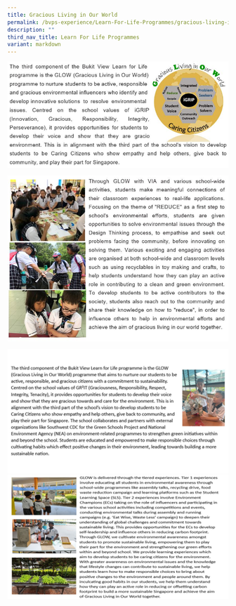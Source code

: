 ```yaml
---
title: Gracious Living in Our World
permalink: /bvps-experience/Learn-For-Life-Programmes/gracious-living-in-our-world/
description: ""
third_nav_title: Learn For Life Programmes
variant: markdown
---
```

![](/images/BVPS%20Experience/LEARN%20FOR%20LIFE%20PROGRAMMES/Gracious%20living%20in%20our%20world/G1.jpg)

![](/images/BVPS%20Experience/LEARN%20FOR%20LIFE%20PROGRAMMES/Gracious%20living%20in%20our%20world/G2.jpg)

![](/images/BVPS%20Experience/LEARN%20FOR%20LIFE%20PROGRAMMES/Gracious%20living%20in%20our%20world/grit1.jpg)![](/images/BVPS%20Experience/LEARN%20FOR%20LIFE%20PROGRAMMES/Gracious%20living%20in%20our%20world/grit2.jpg)